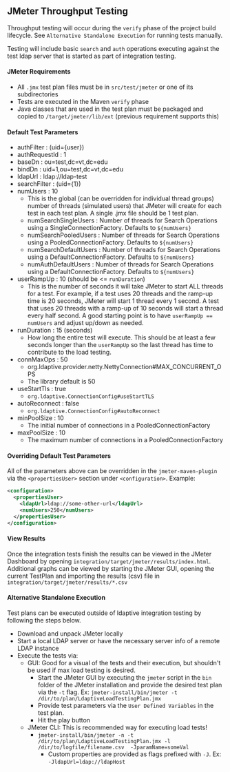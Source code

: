 ## JMeter Throughput Testing

Throughput testing will occur during the `verify` phase of the project build lifecycle.
See `Alternative Standalone Execution` for running tests manually.

Testing will include basic `search` and `auth` operations executing against the test ldap server that is started as 
part of integration testing.

#### JMeter Requirements

  - All `.jmx` test plan files must be in `src/test/jmeter` or one of its subdirectories
  - Tests are executed in the Maven `verify` phase
  - Java classes that are used in the test plan must be packaged and copied to `/target/jmeter/lib/ext` (previous 
    requirement supports this)

#### Default Test Parameters

  - authFilter : (uid={user})
  - authRequestId : 1
  - baseDn : ou=test,dc=vt,dc=edu
  - bindDn : uid=1,ou=test,dc=vt,dc=edu
  - ldapUrl : ldap://ldap-test
  - searchFilter : (uid={1})
  - numUsers : 10
    - This is the global (can be overridden for individual thread groups) number of threads (simulated users) that 
      JMeter will create for each test in each test plan.
      A single .jmx file should be 1 test plan.
    - numSearchSingleUsers : Number of threads for Search Operations using a SingleConnectionFactory. Defaults to 
      `${numUsers}`
    - numSearchPooledUsers : Number of threads for Search Operations using a PooledConnectionFactory. Defaults to 
      `${numUsers}`
    - numSearchDefaultUsers : Number of threads for Search Operations using a DefaultConnectionFactory. Defaults to 
      `${numUsers}`
    - numAuthDefaultUsers : Number of threads for Search Operations using a DefaultConnectionFactory. Defaults to 
      `${numUsers}`
  - userRampUp : 10 (should be <= `runDuration`)
    - This is the number of seconds it will take JMeter to start ALL threads for a test. For example, if a test uses
      20 threads and the ramp-up time is 20 seconds, JMeter will start 1 thread every 1 second. A test that uses 20
      threads with a ramp-up of 10 seconds will start a thread every half second. A good starting point is to have
      `userRampUp == numUsers` and adjust up/down as needed.
  - runDuration : 15 (seconds)
    - How long the entire test will execute. This should be at least a few seconds longer than the `userRampUp` so the
      last thread has time to contribute to the load testing.
  - connMaxOps : 50
    - org.ldaptive.provider.netty.NettyConnection#MAX_CONCURRENT_OPS
    - The library default is 50
  - useStartTls : true
    - `org.ldaptive.ConnectionConfig#useStartTLS`
  - autoReconnect : false
    - `org.ldaptive.ConnectionConfig#autoReconnect`
  - minPoolSize : 10
    - The initial number of connections in a PooledConnectionFactory
  - maxPoolSize : 10
    - The maximum number of connections in a PooledConnectionFactory
    
#### Overriding Default Test Parameters

All of the parameters above can be overridden in the `jmeter-maven-plugin` via the `<propertiesUser>` section under
`<configuration>`.
Example:
  ```xml
  <configuration>
    <propertiesUser>
      <ldapUrl>ldap://some-other-url</ldapUrl>
      <numUsers>250</numUsers>
    </propertiesUser>
  </configuration>
  ```
 
#### View Results

Once the integration tests finish the results can be viewed in the JMeter Dashboard by opening 
`integration/target/jmeter/results/index.html`.
Additional graphs can be viewed by starting the JMeter GUI, opening the current TestPlan and importing the results 
(csv) file in `integration/target/jmeter/results/*.csv`

#### Alternative Standalone Execution

Test plans can be executed outside of ldaptive integration testing by following the steps below.
  - Download and unpack JMeter locally
  - Start a local LDAP server or have the necessary server info of a remote LDAP instance
  - Execute the tests via:
    - GUI: Good for a visual of the tests and their execution, but shouldn't be used if max load testing is desired.
      - Start the JMeter GUI by executing the `jmeter` script in the `bin` folder of the JMeter installation and 
        provide the desired test plan via the `-t` flag. 
        Ex: `jmeter-install/bin/jmeter -t /dir/to/plan/LdaptiveLoadTestingPlan.jmx`
      - Provide test parameters via the `User Defined Variables` in the test plan.
      - Hit the play button
    - JMeter CLI: This is recommended way for executing load tests!
      - `jmeter-install/bin/jmeter -n -t /dir/to/plan/LdaptiveLoadTestingPlan.jmx -l /dir/to/logfile/filename.csv 
         -JparamName=someVal`
        - Custom properties are provided as flags prefixed with `-J`. Ex: `-JldapUrl=ldap://ldapHost` 


